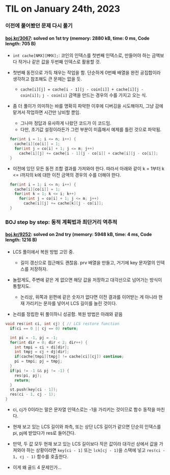 # **TIL on January 24th, 2023**
### 이전에 풀어봤던 문제 다시 풀기
#### [boj.kr/3067](../../../Problem%20Solving/boj/Dynamic%20programming/3067-01-23-2023.cpp): solved on 1st try (memory: 2880 kB, time: 0 ms, Code length: 705 B)
* `int cache[NMX][MMX];`: 코인의 인덱스를 첫번째 인덱스로, 만들어야 하는 금액보다 작거나 같은 값을 두번째 인덱스로 활용할 것.
* 첫번째 동전으로 가득 채우는 작업을 함. 단순하게 0번째 배열을 완전 공집합이라 생각하고 참조해도 큰 문제는 없을 듯.
  - `cache[i][j] = cache[i - 1][j - coin[i]] + cache[i][j - coin[i]];` `j - coin[i]` 금액을 만드는 경우의 수를 가지고 오는 식.

* 좀 더 풀이가 의미하는 바를 명확히 파악한 이후에 디버깅을 시도해야지, 그냥 감에 맡겨서 작업하면 시간만 낭비할 뿐임.
  - 그나마 정답과 유사하게 나왔던 코드가 이 코드임.
  - 다만, 초기값 설정이라든가 그런 부분이 미흡해서 예제를 틀린 것으로 파악됨.

```cpp
  for(int i = 1; i <= n; i++) {
    cache[i][co[i]] = 1;
    for(int j = co[i] + 1; j <= m; j++)
      cache[i][j] += cache[i - 1][j - co[i]] + cache[i][j - co[i]];
  }
```

* 이전에 있던 모든 동전 조합 결과를 가져와야 한다. 따라서 아래와 같이 k = 1부터 k <= i까지의 k에 대한 이전 금액의 경우의 수를 더해야 한다.

```cpp
  for(int i = 1; i <= n; i++) {
    cache[i][co[i]] = 1;
    for(int k = 1; k <= i; k++)
      for(int j = co[i] + 1; j <= m; j++)
        cache[i][j] += cache[k][j - co[i]];
  }
```

### BOJ step by step: 동적 계획법과 최단거리 역추적
#### [boj.kr/9252](../../../Problem%20Solving/boj/Dynamic%20programming/9252-01-20-2023.cpp): solved on 2nd try (memory: 5948 kB, time: 4 ms, Code length: 1216 B)
* LCS 풀이에서 복원 방법 고민 중.
  - 길이 갱신으로 접근해도 괜찮음. prv 배열을 만들고, 거기에 key 문자열의 인덱스를 저장하자.
* 놀랍게도, 주변에 같은 게 없으면 해당 값을 저장하고 대각선으로 넘어가는 방식이 통할지도.
  - 논리상, 위쪽과 왼편에 같은 숫자가 없다면 이전 결과를 이어받는 게 아니라 현재 가리키는 문자를 넣어서 LCS 길이를 늘린 것이다.

* 논리를 정립한 뒤 풀이하니 성공함. 복원 방법은 아래와 같음

```cpp
void res(int ci, int cj) { // LCS restore function
  if(ci == 0 || cj == 0) return;

  int pi = -1, pj = -1;
  for(int dir = 0; dir < 2; dir++) {
    int tmpi = ci + di[dir];
    int tmpj = cj + dj[dir];
    if(cache[tmpi][tmpj] != cache[ci][cj]) continue;
    pi = tmpi; pj = tmpj;
  }
  if(pi != -1 && pj != -1) {
    res(pi, pj);
    return;
  }
  st.push(key[ci - 1]);
  res(ci - 1, cj - 1);
}
```

* ci, cj가 0이라는 말은 문자열 인덱스로는 -1을 가리키는 것이므로 함수 동작을 마친다.
* 현재 보고 있는 LCS 길이와 좌측, 또는 상단 LCS 길이가 같으면 단순히 인덱스를 pi, pj에 받았다가 res로 들어간다.
* 만약, 두 값 모두 현재 보고 있는 LCS 길이보다 작은 값이라 대각선 상에서 값을 가져와야 하는 상황이라면 `key[ci - 1]` 또는 `lck[cj - 1]`을 스택에 넣고 `res(ci - 1, cj - 1)` 함수를 호출한다.

* 이게 왜 골드 4 문제인가...